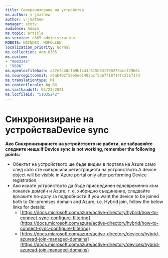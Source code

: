 ```yaml
---
title: Синхронизиране на устройства
ms.author: v-jmathew
author: v-jmathew
manager: scotv
audience: Admin
ms.topic: article
ms.service: o365-administration
ROBOTS: NOINDEX, NOFOLLOW
localization_priority: Normal
ms.collection: Adm_O365
ms.custom:
- "9003245"
- "9696"
ms.openlocfilehash: a37efc40cfb9bfc43c615b3317002734ccf29b0c
ms.sourcegitcommit: a6ab402f59e5ee1492bcf5ab7f18714fc251717d
ms.translationtype: MT
ms.contentlocale: bg-BG
ms.lasthandoff: 03/22/2021
ms.locfileid: "51035242"
---
```

# <a name="device-sync"></a><span data-ttu-id="fa317-102">Синхронизиране на устройства</span><span class="sxs-lookup"><span data-stu-id="fa317-102">Device sync</span></span>

<span data-ttu-id="fa317-103">**Ако Синхронизирането на устройството не работи, не забравяйте следните неща:**</span><span class="sxs-lookup"><span data-stu-id="fa317-103">**If Device sync is not working, remember the following points:**</span></span>

- <span data-ttu-id="fa317-104">Обектът на устройството ще бъде видим в портала на Azure само след като сте извършили регистрацията на устройството.</span><span class="sxs-lookup"><span data-stu-id="fa317-104">A device object will be visible in Azure portal only after performing Device registration.</span></span>
- <span data-ttu-id="fa317-105">Ако искате устройството да бъде присъединен едновременно към локален домейн и Azure, т. е. хибридно съединение, следвайте връзките по-долу за подробности:</span><span class="sxs-lookup"><span data-stu-id="fa317-105">If you want the device to be joined both to On-premises domain and Azure, i.e. Hybrid join, follow the below links for details:</span></span>
  - [https://docs.microsoft.com/azure/active-directory/hybrid/how-to-connect-sync-configure-filtering](https://docs.microsoft.com/azure/active-directory/hybrid/how-to-connect-sync-configure-filtering)
  - [https://docs.microsoft.com/azure/active-directory/devices/hybrid-azuread-join-managed-domains](https://docs.microsoft.com/azure/active-directory/devices/hybrid-azuread-join-managed-domains)
